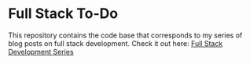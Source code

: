 # Full Stack To-Do

This repository contains the code base that corresponds to my series of blog posts on full stack development. Check it out here: [Full Stack Development Series](https://thefullstack.engineer/full-stack-development-series-an-introduction/)
